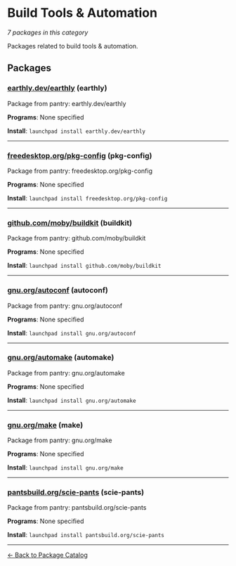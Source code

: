 # Build Tools & Automation

*7 packages in this category*

Packages related to build tools & automation.

## Packages

### [earthly.dev/earthly](../packages/earthly.dev/earthly/index.md) (earthly)

Package from pantry: earthly.dev/earthly

**Programs**: None specified

**Install**: `launchpad install earthly.dev/earthly`

---

### [freedesktop.org/pkg-config](../packages/freedesktop.org/pkg-config/index.md) (pkg-config)

Package from pantry: freedesktop.org/pkg-config

**Programs**: None specified

**Install**: `launchpad install freedesktop.org/pkg-config`

---

### [github.com/moby/buildkit](../packages/github.com/moby/buildkit.md) (buildkit)

Package from pantry: github.com/moby/buildkit

**Programs**: None specified

**Install**: `launchpad install github.com/moby/buildkit`

---

### [gnu.org/autoconf](../packages/gnu.org/autoconf/index.md) (autoconf)

Package from pantry: gnu.org/autoconf

**Programs**: None specified

**Install**: `launchpad install gnu.org/autoconf`

---

### [gnu.org/automake](../packages/gnu.org/automake/index.md) (automake)

Package from pantry: gnu.org/automake

**Programs**: None specified

**Install**: `launchpad install gnu.org/automake`

---

### [gnu.org/make](../packages/gnu.org/make/index.md) (make)

Package from pantry: gnu.org/make

**Programs**: None specified

**Install**: `launchpad install gnu.org/make`

---

### [pantsbuild.org/scie-pants](../packages/pantsbuild.org/scie-pants/index.md) (scie-pants)

Package from pantry: pantsbuild.org/scie-pants

**Programs**: None specified

**Install**: `launchpad install pantsbuild.org/scie-pants`

---

[← Back to Package Catalog](../package-catalog.md)
